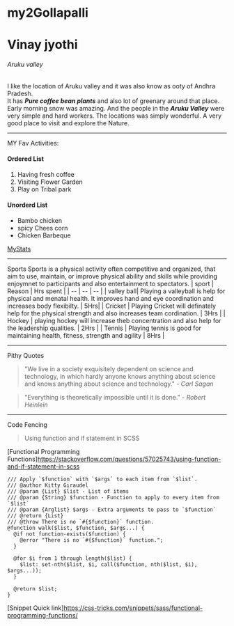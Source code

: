 # my2Gollapalli
# Vinay jyothi
###### Aruku valley

 I like the location of Aruku valley and it was also know as ooty of Andhra Pradesh.<br>It has ***Pure coffee bean plants*** and also lot of greenary around that place.<br> Early morning snow was amazing.
 And the people in the ***Aruku Valley*** were very simple and hard workers. The locations was simply wonderful. A very good place to visit and explore the Nature.

 ---
 MY Fav Activities:
 #### Ordered List
 1. Having fresh coffee 
 2. Visiting Flower Garden
 3. Play on Tribal park
 #### Unorderd List
 * Bambo chicken
 * spicy Chees corn
 * Chicken Barbeque

[MyStats](https://github.com/VinayJyothi/my2Gollapalli/blob/main/MyStats.md) 

---
Sports
Sports is a physical activity often competitive and organized, that aim to use, maintain, or improve physical ability and skills  while providing enjoymnet to participants and also entertainment to spectators.
| sport | Reason | Hrs spent |
| -- | -- | -- |
| valley ball| Playing a valleyball is help for physical and menatal health. It improves hand and eye coordination and increases body flexibilty. |  5Hrs|
| Cricket | Playing Cricket will definately help for the physical strength and also increases team cordination.   | 3Hrs |
| Hockey | playing hockey will increase theb concentration and also help for the leadership qualities.  | 2Hrs |
| Tennis | Playing tennis is good for maintaining health, fitness, strength and agility | 8Hrs |

---
Pithy Quotes
> "We live in a society exquisitely dependent on science and technology, in which hardly anyone knows anything about science and knows anything about science and technology." - *Carl Sagan*

> "Everything is theoretically impossible until it is done." - *Robert Heinlein*

---
Code Fencing

>Using function and if statement in SCSS

[Functional Programming Functions]<https://stackoverflow.com/questions/57025743/using-function-and-if-statement-in-scss>

```
/// Apply `$function` with `$args` to each item from `$list`.
/// @author Kitty Giraudel
/// @param {List} $list - List of items
/// @param {String} $function - Function to apply to every item from `$list`
/// @param {Arglist} $args - Extra arguments to pass to `$function`
/// @return {List}
/// @throw There is no `#{$function}` function.
@function walk($list, $function, $args...) {
  @if not function-exists($function) {
    @error "There is no `#{$function}` function.";
  }
  
  @for $i from 1 through length($list) {
    $list: set-nth($list, $i, call($function, nth($list, $i), $args...));
  }
  
  @return $list;
}

```
[Snippet Quick link]<https://css-tricks.com/snippets/sass/functional-programming-functions/>